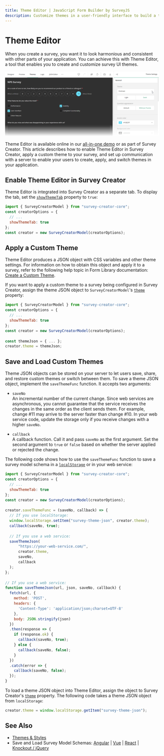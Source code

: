 ```yaml
---
title: Theme Editor | JavaScript Form Builder by SurveyJS
description: Customize themes in a user-friendly interface to build a theme that engages your respondents and reinforces your brand perception.
---
```


# Theme Editor

When you create a survey, you want it to look harmonious and consistent with other parts of your application. You can achieve this with Theme Editor, a tool that enables you to create and customize survey UI themes.

<img src="images/theme-editor.png" alt="SurveyJS Theme Editor">

Theme Editor is available online in our [all-in-one demo](/create-free-survey) or as part of Survey Creator. This article describes how to enable Theme Editor in Survey Creator, apply a custom theme to your survey, and set up communication with a server to enable your users to create, apply, and switch themes in your application.

## Enable Theme Editor in Survey Creator

Theme Editor is integrated into Survey Creator as a separate tab. To display the tab, set the [`showThemeTab`](https://surveyjs.io/survey-creator/documentation/api-reference/survey-creator#showThemeTab) property to `true`:

```js
import { SurveyCreatorModel } from "survey-creator-core";
const creatorOptions = {
  // ...
  showThemeTab: true
};
const creator = new SurveyCreatorModel(creatorOptions);
```

## Apply a Custom Theme

Theme Editor produces a JSON object with CSS variables and other theme settings. For information on how to obtain this object and apply it to a survey, refer to the following help topic in Form Library documentation: [Create a Custom Theme](/form-library/documentation/manage-default-themes-and-styles#create-a-custom-theme).

If you want to apply a custom theme to a survey being configured in Survey Creator, assign the theme JSON object to `SurveyCreatorModel`'s [`theme`](/survey-creator/documentation/api-reference/survey-creator#theme) property:

```js
import { SurveyCreatorModel } from "survey-creator-core";
const creatorOptions = {
  // ...
  showThemeTab: true
};
const creator = new SurveyCreatorModel(creatorOptions);

const themeJson = { ... };
creator.theme = themeJson;
```

## Save and Load Custom Themes

Theme JSON objects can be stored on your server to let users save, share, and restore custom themes or switch between them. To save a theme JSON object, implement the `saveThemeFunc` function. It accepts two arguments:

- `saveNo`      
An incremental number of the current change. Since web services are asynchronous, you cannot guarantee that the service receives the changes in the same order as the client sends them. For example, change #11 may arrive to the server faster than change #10. In your web service code, update the storage only if you receive changes with a higher `saveNo`.

- `callback`        
A callback function. Call it and pass `saveNo` as the first argument. Set the second argument to `true` or `false` based on whether the server applied or rejected the change.

The following code shows how to use the `saveThemeFunc` function to save a survey model schema in a <a href="https://developer.mozilla.org/en-US/docs/Web/API/Window/localStorage" target="_blank">`localStorage`</a> or in your web service:

```js
import { SurveyCreatorModel } from "survey-creator-core";
const creatorOptions = {
  // ...
  showThemeTab: true
};
const creator = new SurveyCreatorModel(creatorOptions);

creator.saveThemeFunc = (saveNo, callback) => { 
  // If you use localStorage:
  window.localStorage.setItem("survey-theme-json", creator.theme);
  callback(saveNo, true);

  // If you use a web service:
  saveThemeJson(
      "https://your-web-service.com/",
      creator.theme,
      saveNo,
      callback
  );
};

// If you use a web service:
function saveThemeJson(url, json, saveNo, callback) {
  fetch(url, {
    method: 'POST',
    headers: {
      'Content-Type': 'application/json;charset=UTF-8'
    },
    body: JSON.stringify(json)
  })
  .then(response => {
    if (response.ok) {
      callback(saveNo, true);
    } else {
      callback(saveNo, false);
    }
  })
  .catch(error => {
    callback(saveNo, false);
  });
}
```

To load a theme JSON object into Theme Editor, assign the object to Survey Creator's [`theme`](https://surveyjs.io/survey-creator/documentation/api-reference/survey-creator#theme) property. The following code takes a theme JSON object from `localStorage`:


```js
creator.theme = window.localStorage.getItem("survey-theme-json");
```

## See Also

- [Themes & Styles](/form-library/documentation/manage-default-themes-and-styles)
- Save and Load Survey Model Schemas: [Angular](https://surveyjs.io/survey-creator/documentation/get-started-angular#save-and-load-survey-model-schemas) | [Vue](https://surveyjs.io/survey-creator/documentation/get-started-vue#save-and-load-survey-model-schemas) | [React](https://surveyjs.io/survey-creator/documentation/get-started-react#save-and-load-survey-model-schemas) | [Knockout / jQuery](https://surveyjs.io/survey-creator/documentation/get-started-knockout-jquery)